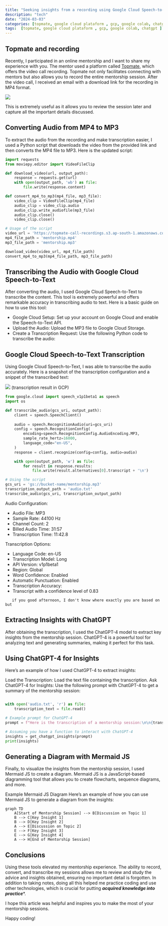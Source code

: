 ```yaml
---
title: "Seeking insights from a recording using Google Cloud Speech-to-text, Google Colab and ChatGPT"
description: "tech"
date: "2024-03-03"
categories: [topmate, google cloud plataform , gcp, google colab, chatgpt ]
tags:  [topmate, google cloud plataform , gcp, google colab, chatgpt ]
---
```


## Topmate and recording

Recently, I participated in an online mentorship and I want to share my experience with you. The mentor used a platform called [Topmate](https://topmate.io/), which offers the video call recording.
Topmate not only facilitates connecting with mentors but also allows you to record the entire mentorship session. After the video call, I received an email with a download link for the recording in MP4 format.  

![](https://i.imgur.com/askRX9s.png)

This is extremely useful as it allows you to review the session later and capture all the important details discussed.

## Converting Audio from MP4 to MP3
To extract the audio from the recording and make transcription easier, I used a Python script that downloads the video from the provided link and then converts the MP4 file to MP3. Here is the updated script:

```python
import requests
from moviepy.editor import VideoFileClip

def download_video(url, output_path):
    response = requests.get(url)
    with open(output_path, 'wb') as file:
        file.write(response.content)

def convert_mp4_to_mp3(mp4_file, mp3_file):
    video_clip = VideoFileClip(mp4_file)
    audio_clip = video_clip.audio
    audio_clip.write_audiofile(mp3_file)
    audio_clip.close()
    video_clip.close()

# Usage of the script
video_url = 'https://topmate-call-recordings.s3.ap-south-1.amazonaws.com/recording_recording_123456-imagine-like-a-guid.mp4'
mp4_file_path = 'mentorship.mp4'
mp3_file_path = 'mentorship.mp3'

download_video(video_url, mp4_file_path)
convert_mp4_to_mp3(mp4_file_path, mp3_file_path)
```

## Transcribing the Audio with Google Cloud Speech-to-Text
After converting the audio, I used Google Cloud Speech-to-Text to transcribe the content. This tool is extremely powerful and offers remarkable accuracy in transcribing audio to text. Here is a basic guide on how to use this tool:

 - Google Cloud Setup: Set up your account on Google Cloud and enable the Speech-to-Text API.
 - Upload the Audio: Upload the MP3 file to Google Cloud Storage.
 - Create a Transcription Request: Use the following Python code to transcribe the audio:

## Google Cloud Speech-to-Text Transcription
Using Google Cloud Speech-to-Text, I was able to transcribe the audio accurately. Here is a snapshot of the transcription configuration and a snippet of the transcribed text:

![](https://i.imgur.com/CJ6vSpV.png)
(transcription result in GCP)
```python
from google.cloud import speech_v1p1beta1 as speech
import os

def transcribe_audio(gcs_uri, output_path):
    client = speech.SpeechClient()
    
    audio = speech.RecognitionAudio(uri=gcs_uri)
    config = speech.RecognitionConfig(
        encoding=speech.RecognitionConfig.AudioEncoding.MP3,
        sample_rate_hertz=16000,
        language_code="en-US",
    )
    response = client.recognize(config=config, audio=audio)

    with open(output_path, 'w') as file:
        for result in response.results:
            file.write(result.alternatives[0].transcript + '\n')

# Using the script
gcs_uri = 'gs://bucket-name/mentorship.mp3'
transcription_output_path = 'audio.txt'
transcribe_audio(gcs_uri, transcription_output_path)
```

Audio Configuration:

   - Audio File: MP3
   - Sample Rate: 44100 Hz
   - Channel Count: 2
   - Billed Audio Time: 31:57
   - Transcription Time: 11:42.8

Transcription Options:

   - Language Code: en-US
   - Transcription Model: Long
   - API Version: v1p1beta1
   - Region: Global
   - Word Confidence: Enabled
   - Automatic Punctuation: Enabled
   - Transcription Accuracy:
   - Transcript with a confidence level of 0.83

```
   if you good afternoon, I don't know where exactly you are based on but
```
##  Extracting Insights with ChatGPT
After obtaining the transcription, I used the ChatGPT-4 model to extract key insights from the mentorship session. ChatGPT-4 is a powerful tool for analyzing text and generating summaries, making it perfect for this task.

##  Using ChatGPT-4 for Insights
Here’s an example of how I used ChatGPT-4 to extract insights:

Load the Transcription: Load the text file containing the transcription.
Ask ChatGPT-4 for Insights: Use the following prompt with ChatGPT-4 to get a summary of the mentorship session:
```python

with open('audio.txt', 'r') as file:
    transcription_text = file.read()

# Example prompt for ChatGPT-4
prompt = f"Here is the transcription of a mentorship session:\n\n{transcription_text}\n\nPlease provide key insights and a summary of the main points discussed."

# Assuming you have a function to interact with ChatGPT-4
insights = get_chatgpt_insights(prompt)
print(insights)
```

##  Generating a Diagram with Mermaid JS
Finally, to visualize the insights from the mentorship session, I used Mermaid JS to create a diagram. Mermaid JS is a JavaScript-based diagramming tool that allows you to create flowcharts, sequence diagrams, and more.

Example Mermaid JS Diagram
Here’s an example of how you can use Mermaid JS to generate a diagram from the insights:

```mermaid
graph TD
    A[Start of Mentorship Session] --> B[Discussion on Topic 1]
    B --> C[Key Insight 1]
    B --> D[Key Insight 2]
    A --> E[Discussion on Topic 2]
    E --> F[Key Insight 3]
    E --> G[Key Insight 4]
    A --> H[End of Mentorship Session]
```

## Conclusions
Using these tools elevated my mentorship experience. The ability to record, convert, and transcribe my sessions allows me to review and study the advice and insights obtained, ensuring no important detail is forgotten.
In addition to taking notes, doing all this helped me practice coding and use other technologies, which is crucial for putting ***acquired knowledge into practice****.

I hope this article was helpful and inspires you to make the most of your mentorship sessions.

Happy coding!

